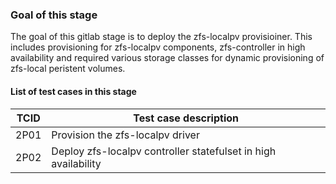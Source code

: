 ### Goal of this stage

The goal of this gitlab stage is to deploy the zfs-localpv provisioiner. This includes provisioning for zfs-localpv components, zfs-controller in high availability and required various storage classes for dynamic provisioning of zfs-local peristent volumes.

#### List of test cases in this stage

| TCID  |                Test case description                                                    |
|-------| --------------------------------------------------------------------------------------- |
| 2P01  | Provision the zfs-localpv driver                                                        |
| 2P02  | Deploy zfs-localpv controller statefulset in high availability                          |
